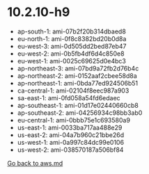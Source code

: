 
 # 10.2.10-h9
- ap-south-1: ami-07b2f20b314dbaed8
- eu-north-1: ami-0f8c8382bd20b0d8a
- eu-west-3: ami-0d505dd2bed87eb47
- eu-west-2: ami-0b5fb4df6d4c850e8
- eu-west-1: ami-0025c69625d0e4bc3
- ap-northeast-3: ami-07bd9a72fb2d76b4c
- ap-northeast-2: ami-0152aaf2cbee58d8a
- ap-northeast-1: ami-0bda77ed924506b51
- ca-central-1: ami-02104f8eec987a903
- sa-east-1: ami-0fd058a54fd6edaec
- ap-southeast-1: ami-01d17e02440660cb8
- ap-southeast-2: ami-04256934c98bb3ab0
- eu-central-1: ami-0bbb75e1c693580a9
- us-east-1: ami-0033ba717aa488e29
- us-east-2: ami-04a7b960c21bbe26d
- us-west-1: ami-0a997c84dc99e0106
- us-west-2: ami-038570187a506bf84

[Go back to aws.md](../../aws.md) 
